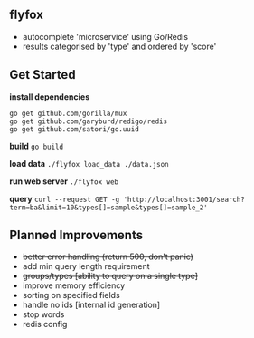 
## flyfox
* autocomplete 'microservice' using Go/Redis
* results categorised by 'type' and ordered by 'score'

## Get Started
**install dependencies**
```
go get github.com/gorilla/mux
go get github.com/garyburd/redigo/redis
go get github.com/satori/go.uuid
```

**build**
```go build```

**load data**
```./flyfox load_data ./data.json```

**run web server**
```./flyfox web```

**query**
```curl --request GET -g 'http://localhost:3001/search?term=ba&limit=10&types[]=sample&types[]=sample_2'```

## Planned Improvements
* ~~better error handling (return 500, don't panic)~~
* add min query length requirement
* ~~groups/types [ability to query on a single type]~~
* improve memory efficiency
* sorting on specified fields
* handle no ids [internal id generation]
* stop words
* redis config
